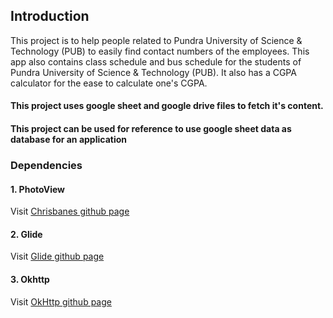 ## Introduction
This project is to help people related to Pundra University of Science &amp; Technology (PUB) to easily find contact numbers of the employees.
This app also contains class schedule and bus schedule for the students of Pundra University of Science &amp; Technology (PUB). It also has a CGPA calculator 
for the ease to calculate one's CGPA.

#### This project uses google sheet and google drive files to fetch it's content.

#### This project can be used for reference to use google sheet data as database for an application

### Dependencies

#### 1. PhotoView
Visit [Chrisbanes github page](https://github.com/chrisbanes/PhotoView)
#### 2. Glide
Visit [Glide github page](https://github.com/bumptech/glide)
#### 3. Okhttp
Visit [OkHttp github page](https://github.com/square/okhttp)
